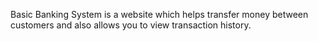 Basic Banking System is a website which helps transfer money between customers and also allows you to view transaction history.
